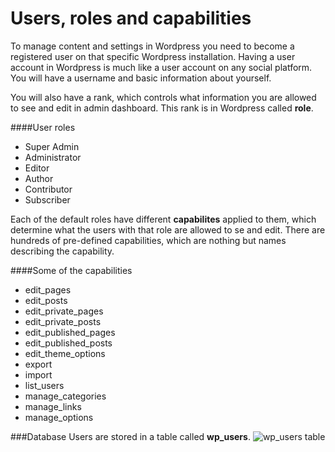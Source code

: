 # Users, roles and capabilities

To manage content and settings in Wordpress you need to become a registered user on that specific Wordpress installation. Having a user account in Wordpress is much like a user account on any social platform. You will have a username and basic information about yourself.

You will also have a rank, which controls what information you are allowed to see and edit in admin dashboard. This rank is in Wordpress called **role**.

####User roles

- Super Admin
- Administrator
- Editor
- Author
- Contributor
- Subscriber

Each of the default roles have different **capabilites** applied to them, which determine what the users with that role are allowed to se and edit. There are hundreds of pre-defined capabilities, which are nothing but names describing the capability.

####Some of the capabilities
- edit_pages
- edit_posts
- edit_private_pages
- edit_private_posts
- edit_published_pages
- edit_published_posts
- edit_theme_options
- export
- import
- list_users
- manage_categories
- manage_links
- manage_options

###Database
Users are stored in a table called **wp_users**.
![wp_users table]({{site.baseurl}}/describe-wp_users.png)
